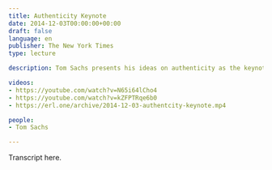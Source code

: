 ```yaml
---
title: Authenticity Keynote
date: 2014-12-03T00:00:00+00:00
draft: false
language: en
publisher: The New York Times
type: lecture

description: Tom Sachs presents his ideas on authenticity as the keynote speaker of the 2014 International Luxury Conference.

videos:
- https://youtube.com/watch?v=N65i64lCho4
- https://youtube.com/watch?v=kZFPTRqe6b0
- https://erl.one/archive/2014-12-03-authentcity-keynote.mp4

people:
- Tom Sachs

---
```


Transcript here.
